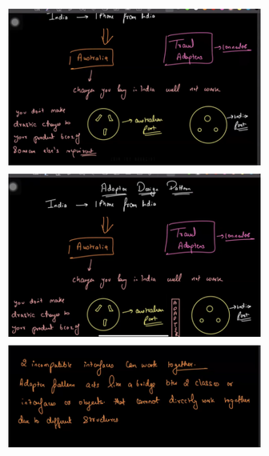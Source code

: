 ![1706165943810](image/adapter/1706165943810.png)

![1706166551006](image/adapter/1706166551006.png)

![1706166655351](image/adapter/1706166655351.png)
